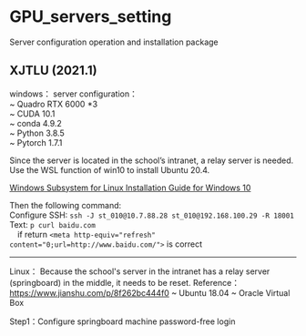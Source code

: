 # GPU_servers_setting
Server configuration operation and installation package

## XJTLU (2021.1)
windows：
server configuration：  
~  Quadro RTX 6000 *3  
~  CUDA 10.1  
~  conda 4.9.2  
~  Python 3.8.5  
~  Pytorch 1.7.1  

Since the server is located in the school’s intranet, a relay server is needed. Use the WSL function of win10 to install Ubuntu 20.4.
 
[Windows Subsystem for Linux Installation Guide for Windows 10](https://docs.microsoft.com/zh-cn/windows/wsl/install-win10)

Then the following command:  
Configure SSH: `ssh -J st_010@10.7.88.28 st_010@192.168.100.29 -R 18001`
Text: `p curl baidu.com `   
&ensp;&ensp;if return `<meta http-equiv="refresh" content="0;url=http://www.baidu.com/">` is correct

----

Linux：
Because the school's server in the intranet has a relay server (springboard) in the middle, it needs to be reset.
Reference：https://www.jianshu.com/p/8f262bc444f0
~ Ubuntu 18.04
~ Oracle Virtual Box

Step1：Configure springboard machine password-free login



